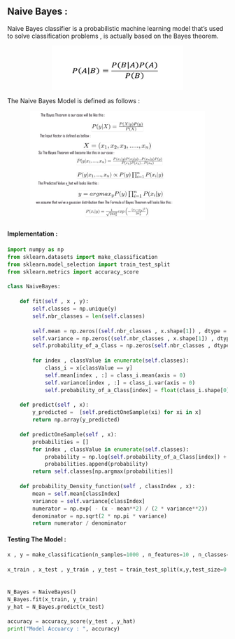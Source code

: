 ## Naive Bayes :
Naive Bayes classifier is a probabilistic machine learning model that’s used to solve classification problems , is actually based on the Bayes theorem.

<div align="center" >
<img src="resources/BayesTheorem.png" width="300" height="100">
</div>

The Naive Bayes Model is defined as follows :

<div align="center" >
<img src="resources/NaiveBayesExplanation.png" width="400" height="250">
</div>

#### Implementation :

```python
import numpy as np
from sklearn.datasets import make_classification
from sklearn.model_selection import train_test_split
from sklearn.metrics import accuracy_score

class NaiveBayes:
    
    def fit(self , x , y):
        self.classes = np.unique(y)
        self.nbr_classes = len(self.classes)
        
        self.mean = np.zeros((self.nbr_classes , x.shape[1]) , dtype = np.float64)
        self.variance = np.zeros((self.nbr_classes , x.shape[1]) , dtype = np.float64)
        self.probability_of_a_Class = np.zeros(self.nbr_classes , dtype=np.float64)
        
        for index , classValue in enumerate(self.classes):
            class_i = x[classValue == y]
            self.mean[index , :] = class_i.mean(axis = 0)
            self.variance[index , :] = class_i.var(axis = 0)
            self.probability_of_a_Class[index] = float(class_i.shape[0] / y.shape[0])
            
    def predict(self , x):
        y_predicted =  [self.predictOneSample(xi) for xi in x]
        return np.array(y_predicted)
    
    def predictOneSample(self , x):
        probabilities = []
        for index , classValue in enumerate(self.classes):
            probability = np.log(self.probability_of_a_Class[index]) + np.sum(np.log(self.probability_Density_function(index, x)))
            probabilities.append(probability)           
        return self.classes[np.argmax(probabilities)]
    
    def probability_Density_function(self , classIndex , x):
        mean = self.mean[classIndex]
        variance = self.variance[classIndex]
        numerator = np.exp( - (x - mean**2) / (2 * variance**2))
        denominator = np.sqrt(2 * np.pi * variance)
        return numerator / denominator
```

#### Testing The Model : 

```python
x , y = make_classification(n_samples=1000 , n_features=10 , n_classes=2 , random_state=0)

x_train , x_test , y_train , y_test = train_test_split(x,y,test_size=0.25)


N_Bayes = NaiveBayes()
N_Bayes.fit(x_train, y_train) 
y_hat = N_Bayes.predict(x_test)

accuracy = accuracy_score(y_test , y_hat)
print("Model Accuarcy : ", accuracy)
```